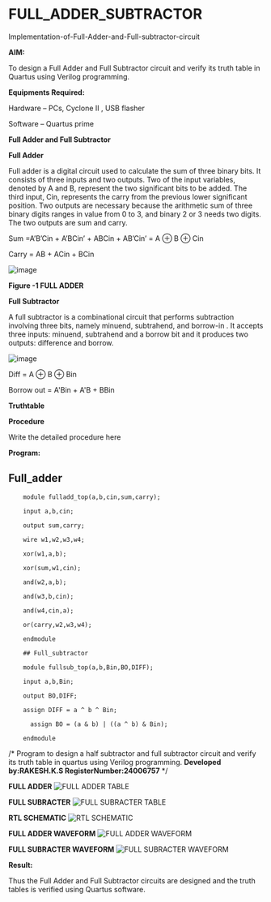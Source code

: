 # FULL_ADDER_SUBTRACTOR

Implementation-of-Full-Adder-and-Full-subtractor-circuit

**AIM:**

To design a Full Adder and Full Subtractor circuit and verify its truth table in Quartus using Verilog programming.

**Equipments Required:**

Hardware – PCs, Cyclone II , USB flasher

Software – Quartus prime

**Full Adder and Full Subtractor**

**Full Adder**

Full adder is a digital circuit used to calculate the sum of three binary bits. It consists of three inputs and two outputs. Two of the input variables, denoted by A and B, represent the two significant bits to be added. The third input, Cin, represents the carry from the previous lower significant position. Two outputs are necessary because the arithmetic sum of three binary digits ranges in value from 0 to 3, and binary 2 or 3 needs two digits. The two outputs are sum and carry.

Sum =A’B’Cin + A’BCin’ + ABCin + AB’Cin’ = A ⊕ B ⊕ Cin 

Carry = AB + ACin + BCin

![image](https://github.com/naavaneetha/FULL_ADDER_SUBTRACTOR/assets/154305477/0f30ba51-5ffb-4198-845f-18e054f675e7)

**Figure -1 FULL ADDER**

**Full Subtractor**

A full subtractor is a combinational circuit that performs subtraction involving three bits, namely minuend, subtrahend, and borrow-in . It accepts three inputs: minuend, subtrahend and a borrow bit and it produces two outputs: difference and borrow.

![image](https://github.com/naavaneetha/FULL_ADDER_SUBTRACTOR/assets/154305477/02b24f51-ab51-4304-9ad6-7b81ffc1ead5)

Diff = A ⊕ B ⊕ Bin 

Borrow out = A'Bin + A'B + BBin

**Truthtable**

**Procedure**

Write the detailed procedure here

**Program:**


## Full_adder

        module fulladd_top(a,b,cin,sum,carry);
        
        input a,b,cin;
        
        output sum,carry;
        
        wire w1,w2,w3,w4;       
        
        xor(w1,a,b);
        
        xor(sum,w1,cin);        
        
        and(w2,a,b);
        
        and(w3,b,cin);
        
        and(w4,cin,a);
        
        or(carry,w2,w3,w4);
        
        endmodule 
        
        ## Full_subtractor
        
        module fullsub_top(a,b,Bin,BO,DIFF);
        
        input a,b,Bin;
        
        output BO,DIFF;
        
        assign DIFF = a ^ b ^ Bin;
        
          assign BO = (a & b) | ((a ^ b) & Bin);
        
        endmodule
        

/* Program to design a half subtractor and full subtractor circuit and verify its truth table in quartus using Verilog programming.
**Developed by:RAKESH.K.S RegisterNumber:24006757**
*/

**FULL ADDER**
![FULL ADDER TABLE](https://github.com/user-attachments/assets/0947c29e-012a-47a7-9d19-a5cb3639017b)

**FULL SUBRACTER**
![FULL SUBRACTER TABLE](https://github.com/user-attachments/assets/091d8b07-fda5-4079-8ddf-6199d7361d30)

**RTL SCHEMATIC**
![RTL SCHEMATIC](https://github.com/user-attachments/assets/81c928ab-7693-4a57-8525-5add8511ac32)

**FULL ADDER WAVEFORM**
![FULL ADDER WAVEFORM](https://github.com/user-attachments/assets/d75a3a2f-f668-49e0-91f0-a836e0176e21)


**FULL SUBRACTER WAVEFORM**
![FULL SUBRACTER WAVEFORM](https://github.com/user-attachments/assets/4d257d10-1547-4fe5-8808-ab2ea61969bf)



**Result:**

Thus the Full Adder and Full Subtractor circuits are designed and the truth tables is verified using Quartus software.



